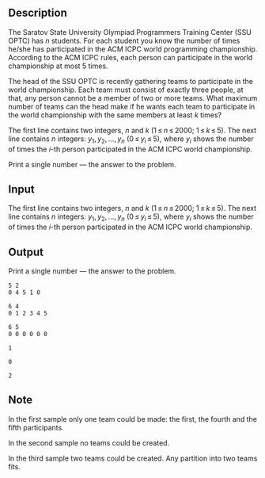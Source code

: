 ## Description

<div><p>The Saratov State University Olympiad Programmers Training Center (SSU OPTC) has <span class="tex-span"><i>n</i></span> students. For each student you know the number of times he/she has participated in the ACM ICPC world programming championship. According to the ACM ICPC rules, each person can participate in the world championship at most 5 times.</p><p>The head of the SSU OPTC is recently gathering teams to participate in the world championship. Each team must consist of exactly three people, at that, any person cannot be a member of two or more teams. What maximum number of teams can the head make if he wants each team to participate in the world championship with the same members at least <span class="tex-span"><i>k</i></span> times?</p></div><div class="input-specification"><p>The first line contains two integers, <span class="tex-span"><i>n</i></span> and <span class="tex-span"><i>k</i></span> <span class="tex-span">(1 ≤ <i>n</i> ≤ 2000;&nbsp;1 ≤ <i>k</i> ≤ 5)</span>. The next line contains <span class="tex-span"><i>n</i></span> integers: <span class="tex-span"><i>y</i><sub class="lower-index">1</sub>, <i>y</i><sub class="lower-index">2</sub>, ..., <i>y</i><sub class="lower-index"><i>n</i></sub></span> <span class="tex-span">(0 ≤ <i>y</i><sub class="lower-index"><i>i</i></sub> ≤ 5)</span>, where <span class="tex-span"><i>y</i><sub class="lower-index"><i>i</i></sub></span> shows the number of times the <span class="tex-span"><i>i</i></span>-th person participated in the ACM ICPC world championship.</p></div><div class="output-specification"><p>Print a single number — the answer to the problem.</p></div>

## Input

<p>The first line contains two integers, <span class="tex-span"><i>n</i></span> and <span class="tex-span"><i>k</i></span> <span class="tex-span">(1 ≤ <i>n</i> ≤ 2000;&nbsp;1 ≤ <i>k</i> ≤ 5)</span>. The next line contains <span class="tex-span"><i>n</i></span> integers: <span class="tex-span"><i>y</i><sub class="lower-index">1</sub>, <i>y</i><sub class="lower-index">2</sub>, ..., <i>y</i><sub class="lower-index"><i>n</i></sub></span> <span class="tex-span">(0 ≤ <i>y</i><sub class="lower-index"><i>i</i></sub> ≤ 5)</span>, where <span class="tex-span"><i>y</i><sub class="lower-index"><i>i</i></sub></span> shows the number of times the <span class="tex-span"><i>i</i></span>-th person participated in the ACM ICPC world championship.</p>

## Output

<p>Print a single number — the answer to the problem.</p>





```input1
5 2
0 4 5 1 0

```




```input2
6 4
0 1 2 3 4 5

```




```input3
6 5
0 0 0 0 0 0

```




```output1
1

```




```output2
0

```




```output3
2

```



## Note

<p>In the first sample only one team could be made: the first, the fourth and the fifth participants.</p><p>In the second sample no teams could be created.</p><p>In the third sample two teams could be created. Any partition into two teams fits.</p>
